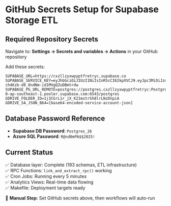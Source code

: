 # GitHub Secrets Setup for Supabase Storage ETL

## Required Repository Secrets

Navigate to: **Settings → Secrets and variables → Actions** in your GitHub repository

Add these secrets:

```
SUPABASE_URL=https://cxzllzyxwpyptfretryc.supabase.co
SUPABASE_SERVICE_KEY=eyJhbGciOiJIUzI1NiIsInR5cCI6IkpXVCJ9.eyJpc3MiOiJzdXBhYmFzZSIsInJlZiI6ImN4emxsenl4d3B5cHRmcmV0cnljIiwicm9sZSI6InNlcnZpY2Vfcm9sZSIsImlhdCI6MTc1NTIwNjMzNCwiZXhwIjoyMDcwNzgyMzM0fQ.vB9MIfInzX-ch4Kzb-d0_0ndNm-id1MVgQZuDBmtrdw
SUPABASE_PG_URL_REMOTE=postgres://postgres.cxzllzyxwpyptfretryc:Postgres_26@aws-0-ap-southeast-1.pooler.supabase.com:6543/postgres
GDRIVE_FOLDER_ID=1j3CGrL1r_jX_K21mstrSh8lrLNzDnpiA
GDRIVE_SA_JSON_B64=[base64-encoded-service-account-json]
```

## Database Password Reference

- **Supabase DB Password**: `Postgres_26`
- **Azure SQL Password**: `R@nd0mPA$$2025!`

## Current Status

✅ Database layer: Complete (193 schemas, ETL infrastructure)  
✅ RPC Functions: `link_and_extract_rpc()` working  
✅ Cron Jobs: Running every 5 minutes  
✅ Analytics Views: Real-time data flowing  
✅ Makefile: Deployment targets ready  

🚧 **Manual Step**: Set GitHub secrets above, then workflows will auto-run